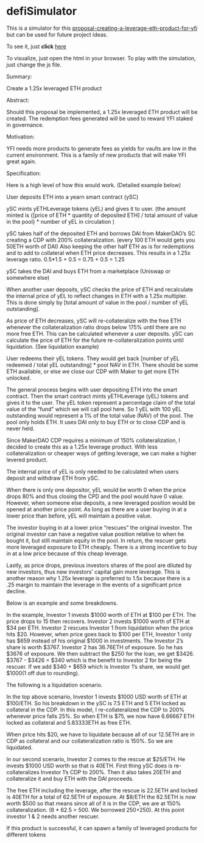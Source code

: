 # defiSimulator

This is a simulator for this [proposal-creating-a-leverage-eth-product-for-yfi](https://gov.yearn.finance/t/proposal-creating-a-leverage-eth-product-for-yfi/7017) but can be used for future project ideas.

To see it, just **click** [here](https://byolocry.github.io/defiSimulator)

To visualize, just open the html in your browser. To play with the simulation, just change the js file.

Summary:

Create a 1.25x leveraged ETH product

Abstract:

Should this proposal be implemented, a 1.25x leveraged ETH product will be created. The redemption fees generated will be used to reward YFI staked in governance.

Motivation:

YFI needs more products to generate fees as yields for vaults are low in the current environment. This is a family of new products that will make YFI great again.

Specification:

Here is a high level of how this would work. (Detailed example below)

User deposits ETH into a yearn smart contract (ySC)

ySC mints yETHLeverage tokens (yEL) and gives it to user. (the amount minted is {[price of ETH * quantity of deposited ETH] / total amount of value in the pool} * number of yEL in circulation )

ySC takes half of the deposited ETH and borrows DAI from MakerDAO’s SC creating a CDP with 200% collateralization. (every 100 ETH would gets you 50ETH worth of DAI) Also keeping the other half ETH as is for redemptions and to add to collateral when ETH price decreases. This results in a 1.25x leverage ratio. 0.5*1.5 + 0.5 = 0.75 + 0.5 = 1.25

ySC takes the DAI and buys ETH from a marketplace (Uniswap or somewhere else)

When another user deposits, ySC checks the price of ETH and recalculate the internal price of yEL to reflect changes in ETH with a 1.25x multipler. This is done simply by [total amount of value in the pool / number of yEL outstanding].

As price of ETH decreases, ySC will re-collateralize with the free ETH whenever the collateralization ratio drops below 175% until there are no more free ETH. This can be calculated whenever a user deposits. ySC can calculate the price of ETH for the future re-collateralization points until liquidation. (See liquidation example)

User redeems their yEL tokens. They would get back [number of yEL redeemed / total yEL outstanding] * pool NAV in ETH. There should be some ETH available, or else we close our CDP with Maker to get more ETH unlocked.

The general process begins with user depositing ETH into the smart contract. Then the smart contract mints yETHLeverage (yEL) tokens and gives it to the user. The yEL token represent a percentage claim of the total value of the “fund” which we will call pool here. So 1 yEL with 100 yEL outstanding would represent a 1% of the total value (NAV) of the pool. The pool only holds ETH. It uses DAI only to buy ETH or to close CDP and is never held.

Since MakerDAO CDP requires a minimum of 150% collateralization, I decided to create this as a 1.25x leverage product. With less collateralization or cheaper ways of getting leverage, we can make a higher levered product.

The internal price of yEL is only needed to be calculated when users deposit and withdraw ETH from ySC.

When there is only one depositor, yEL would be worth 0 when the price drops 80% and thus closing the CPD and the pool would have 0 value. However, when someone else deposits, a new leveraged position would be opened at another price point. As long as there are a user buying in at a lower price than before, yEL will maintain a positive value.

The investor buying in at a lower price “rescues” the original investor. The original investor can have a negative value position relative to when he bought it, but still maintain equity in the pool. In return, the rescuer gets more leveraged exposure to ETH cheaply. There is a strong incentive to buy in at a low price because of this cheap leverage.

Lastly, as price drops, previous investors shares of the pool are diluted by new investors, thus new investors’ capital gain more leverage. This is another reason why 1.25x leverage is preferred to 1.5x because there is a .25 margin to maintain the leverage in the events of a significant price decline.

Below is an example and some breakdowns.



In the example, Investor 1 invests $1000 worth of ETH at $100 per ETH. The price drops to 15 then recovers. Investor 2 invests $1000 worth of ETH at $34 per ETH. Investor 2 rescues Investor 1 from liquidation when the price hits $20. However, when price goes back to $100 per ETH, Investor 1 only has $659 instead of his original $1000 in investments. The Investor 2’s share is worth $3767. Investor 2 has 36.76ETH of exposure. So he has $3676 of exposure. We then subtract the $250 for the loan, we get $3426. $3767 - $3426 = $340 which is the benefit to Investor 2 for being the rescuer. If we add $340 + $659 which is Investor 1’s share, we would get $1000(1 off due to rounding).

The following is a liquidation scenario.



In the top above scenario, Investor 1 invests $1000 USD worth of ETH at $100/ETH. So his breakdown in the ySC is 7.5 ETH and 5 ETH locked as collateral in the CDP. In this model, I re-collateralized the CDP to 200% whenever price falls 25%. So when ETH is $75, we now have 6.66667 ETH locked as collateral and 5.83333ETH as free ETH.

When price hits $20, we have to liquidate because all of our 12.5ETH are in CDP as collateral and our collateralization ratio is 150%. So we are liquidated.

In our second scenario, Investor 2 comes to the rescue at $25/ETH. He invests $1000 USD worth so that is 40ETH. First thing ySC does is re-collateralizes Investor 1’s CDP to 200%. Then it also takes 20ETH and collateralize it and buy ETH with the DAI proceeds.

The free ETH including the leverage, after the rescue is 22.5ETH and locked is 40ETH for a total of 62.5ETH of exposure. At $8/ETH the 62.5ETH is now worth $500 so that means since all of it is in the CDP, we are at 150% collateralization. (8 * 62.5 = 500. We borrowed $250+$250). At this point investor 1 & 2 needs another rescuer.

If this product is successful, it can spawn a family of leveraged products for different tokens
